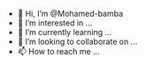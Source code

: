 - 👋 Hi, I’m @Mohamed-bamba
- 👀 I’m interested in ...
- 🌱 I’m currently learning ...
- 💞️ I’m looking to collaborate on ...
- 📫 How to reach me ...

<!---
Mohamed-bamba/Mohamed-bamba is a ✨ special ✨ repository because its `README.md` (this file) appears on your GitHub profile.
You can click the Preview link to take a look at your changes.
--->
